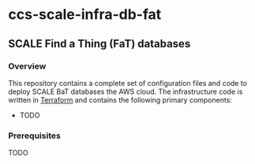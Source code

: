 # ccs-scale-infra-db-fat

## SCALE Find a Thing (FaT) databases

### Overview
This repository contains a complete set of configuration files and code to deploy SCALE BaT databases the AWS cloud.  The infrastructure code is written in [Terraform](https://www.terraform.io/) and contains the following primary components:

- TODO

### Prerequisites

TODO